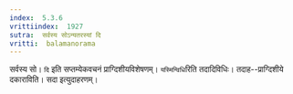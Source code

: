 ```yaml
---
index:  5.3.6
vrittiindex:  1927
sutra:  सर्वस्य सोऽन्यतरस्यां दि
vritti:  balamanorama 
---
```


सर्वस्य सो। `दि` इति सप्तम्येकवचनं प्राग्दिशीयविशेषणम्। `यस्मिन्विधि`रिति तदादिविधिः। तदाह--प्राग्दिशीये दकाराविति। सदा इत्युदाहरणम्। 

